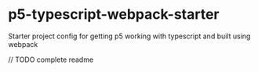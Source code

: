 # p5-typescript-webpack-starter

Starter project config for getting p5 working with typescript and built using webpack

// TODO complete readme
